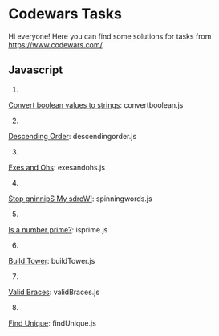 # Codewars Tasks
Hi everyone! Here you can find some solutions for tasks from https://www.codewars.com/

## Javascript

1. 
[Convert boolean values to strings](https://www.codewars.com/kata/53369039d7ab3ac506000467): 
convertboolean.js

2. 
[Descending Order](https://www.codewars.com/kata/5467e4d82edf8bbf40000155): 
descendingorder.js

3. 
[Exes and Ohs](https://www.codewars.com/kata/55908aad6620c066bc00002a/train/javascript): 
exesandohs.js

4. 
[Stop gninnipS My sdroW!](https://www.codewars.com/kata/5264d2b162488dc400000001/train/javascript): 
spinningwords.js

5. 
[Is a number prime?](https://www.codewars.com/kata/5262119038c0985a5b00029f): 
isprime.js

6. 
[Build Tower](https://www.codewars.com/kata/576757b1df89ecf5bd00073b): 
buildTower.js

7.
[Valid Braces](https://www.codewars.com/kata/5277c8a221e209d3f6000b56):
validBraces.js

8.
[Find Unique](https://www.codewars.com/kata/585d7d5adb20cf33cb000235):
findUnique.js

